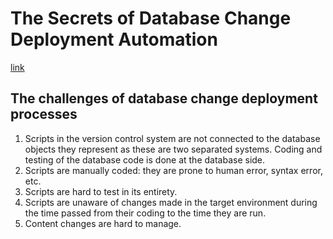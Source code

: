 # The Secrets of Database Change Deployment Automation
[link](http://www.infoq.com/articles/Database-Change-Deployment-Automation/)

## The challenges of database change deployment processes

1. Scripts in the version control system are not connected to the database objects they represent as these are two separated systems. Coding and testing of the database code is done at the database side.
2. Scripts are manually coded: they are prone to human error, syntax error, etc.
3. Scripts are hard to test in its entirety.
4. Scripts are unaware of changes made in the target environment during the time passed from their coding to the time they are run.
5. Content changes are hard to manage.
